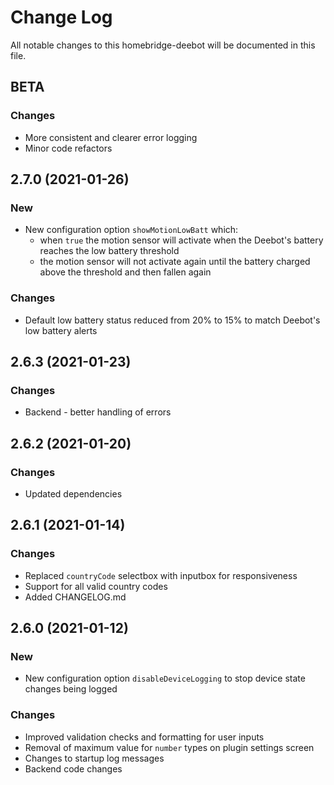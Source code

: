 # Change Log

All notable changes to this homebridge-deebot will be documented in this file.

## BETA

### Changes

* More consistent and clearer error logging
* Minor code refactors

## 2.7.0 (2021-01-26)

### New

* New configuration option `showMotionLowBatt` which:
  * when `true` the motion sensor will activate when the Deebot's battery reaches the low battery threshold
  * the motion sensor will not activate again until the battery charged above the threshold and then fallen again

### Changes

* Default low battery status reduced from 20% to 15% to match Deebot's low battery alerts

## 2.6.3 (2021-01-23)

### Changes

* Backend - better handling of errors

## 2.6.2 (2021-01-20)

### Changes

* Updated dependencies

## 2.6.1 (2021-01-14)

### Changes

* Replaced `countryCode` selectbox with inputbox for responsiveness
* Support for all valid country codes
* Added CHANGELOG.md

## 2.6.0 (2021-01-12)

### New
* New configuration option `disableDeviceLogging` to stop device state changes being logged

### Changes
* Improved validation checks and formatting for user inputs
* Removal of maximum value for `number` types on plugin settings screen
* Changes to startup log messages
* Backend code changes
